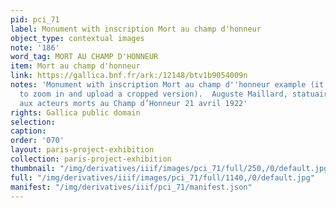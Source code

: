 ```yaml
---
pid: pci_71
label: Monument with inscription Mort au champ d'honneur
object_type: contextual images
note: '186'
word_tag: MORT AU CHAMP D'HONNEUR
item: Mort au champ d'honneur
link: https://gallica.bnf.fr/ark:/12148/btv1b9054009n
notes: 'Monument with inscription Mort au champ d''honneur example (it''s possible
  to zoom in and upload a cropped version).  Auguste Maillard, statuaire : le monument
  aux acteurs morts au Champ d’Honneur 21 avril 1922'
rights: Gallica public domain
selection: 
caption: 
order: '070'
layout: paris-project-exhibition
collection: paris-project-exhibition
thumbnail: "/img/derivatives/iiif/images/pci_71/full/250,/0/default.jpg"
full: "/img/derivatives/iiif/images/pci_71/full/1140,/0/default.jpg"
manifest: "/img/derivatives/iiif/pci_71/manifest.json"
---
```

